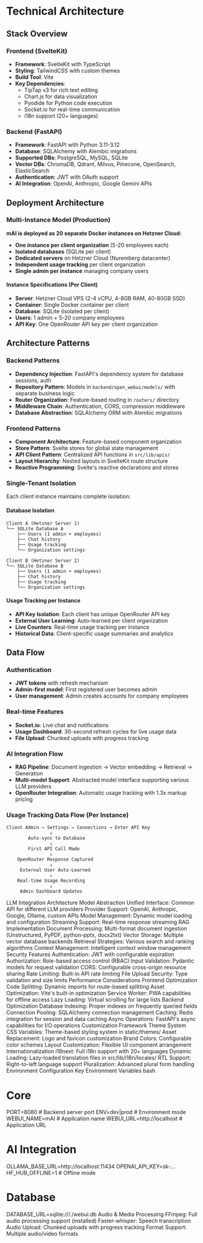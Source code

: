# Technical Architecture

## Stack Overview

### Frontend (SvelteKit)
- **Framework**: SvelteKit with TypeScript
- **Styling**: TailwindCSS with custom themes
- **Build Tool**: Vite
- **Key Dependencies**:
  - TipTap v3 for rich text editing
  - Chart.js for data visualization
  - Pyodide for Python code execution
  - Socket.io for real-time communication
  - i18n support (20+ languages)

### Backend (FastAPI)
- **Framework**: FastAPI with Python 3.11-3.12
- **Database**: SQLAlchemy with Alembic migrations
- **Supported DBs**: PostgreSQL, MySQL, SQLite
- **Vector DBs**: ChromaDB, Qdrant, Milvus, Pinecone, OpenSearch, ElasticSearch
- **Authentication**: JWT with OAuth support
- **AI Integration**: OpenAI, Anthropic, Google Gemini APIs

## Deployment Architecture

### Multi-Instance Model (Production)
**mAI is deployed as 20 separate Docker instances on Hetzner Cloud:**

- **One instance per client organization** (5-20 employees each)
- **Isolated databases** (SQLite per client)
- **Dedicated servers** on Hetzner Cloud (Nuremberg datacenter)
- **Independent usage tracking** per client organization
- **Single admin per instance** managing company users

#### Instance Specifications (Per Client)
- **Server**: Hetzner Cloud VPS (2-4 vCPU, 4-8GB RAM, 40-80GB SSD)
- **Container**: Single Docker container per client
- **Database**: SQLite (isolated per client)
- **Users**: 1 admin + 5-20 company employees
- **API Key**: One OpenRouter API key per client organization
## Architecture Patterns

### Backend Patterns
- **Dependency Injection**: FastAPI's dependency system for database sessions, auth
- **Repository Pattern**: Models in `backend/open_webui/models/` with separate business logic
- **Router Organization**: Feature-based routing in `routers/` directory
- **Middleware Chain**: Authentication, CORS, compression middleware
- **Database Abstraction**: SQLAlchemy ORM with Alembic migrations

### Frontend Patterns
- **Component Architecture**: Feature-based component organization
- **Store Pattern**: Svelte stores for global state management
- **API Client Pattern**: Centralized API functions in `src/lib/apis/`
- **Layout Hierarchy**: Nested layouts in SvelteKit route structure
- **Reactive Programming**: Svelte's reactive declarations and stores

### Single-Tenant Isolation
Each client instance maintains complete isolation:

#### Database Isolation
```
Client A (Hetzner Server 1)
└── SQLite Database A
    ├── Users (1 admin + employees)
    ├── Chat history
    ├── Usage tracking
    └── Organization settings

Client B (Hetzner Server 2)  
└── SQLite Database B
    ├── Users (1 admin + employees)
    ├── Chat history
    ├── Usage tracking
    └── Organization settings
```

#### Usage Tracking per Instance
- **API Key Isolation**: Each client has unique OpenRouter API key
- **External User Learning**: Auto-learned per client organization
- **Live Counters**: Real-time usage tracking per instance
- **Historical Data**: Client-specific usage summaries and analytics
## Data Flow

### Authentication
- **JWT tokens** with refresh mechanism
- **Admin-first model**: First registered user becomes admin
- **User management**: Admin creates accounts for company employees

### Real-time Features
- **Socket.io**: Live chat and notifications
- **Usage Dashboard**: 30-second refresh cycles for live usage data
- **File Upload**: Chunked uploads with progress tracking

### AI Integration Flow
- **RAG Pipeline**: Document ingestion → Vector embedding → Retrieval → Generation
- **Multi-model Support**: Abstracted model interface supporting various LLM providers
- **OpenRouter Integration**: Automatic usage tracking with 1.3x markup pricing

### Usage Tracking Data Flow (Per Instance)
```
Client Admin → Settings → Connections → Enter API Key
                ↓
        Auto-sync to Database
                ↓
        First API Call Made
                ↓
    OpenRouter Response Captured
                ↓
     External User Auto-Learned
                ↓
    Real-time Usage Recording
                ↓
     Admin Dashboard Updates
```
LLM Integration Architecture
Model Abstraction
Unified Interface: Common API for different LLM providers
Provider Support: OpenAI, Anthropic, Google, Ollama, custom APIs
Model Management: Dynamic model loading and configuration
Streaming Support: Real-time response streaming
RAG Implementation
Document Processing: Multi-format document ingestion (Unstructured, PyPDF, python-pptx, docx2txt)
Vector Storage: Multiple vector database backends
Retrieval Strategies: Various search and ranking algorithms
Context Management: Intelligent context window management
Security Features
Authentication: JWT with configurable expiration
Authorization: Role-based access control (RBAC)
Input Validation: Pydantic models for request validation
CORS: Configurable cross-origin resource sharing
Rate Limiting: Built-in API rate limiting
File Upload Security: Type validation and size limits
Performance Considerations
Frontend Optimization
Code Splitting: Dynamic imports for route-based splitting
Asset Optimization: Vite's built-in optimization
Service Worker: PWA capabilities for offline access
Lazy Loading: Virtual scrolling for large lists
Backend Optimization
Database Indexing: Proper indexes on frequently queried fields
Connection Pooling: SQLAlchemy connection management
Caching: Redis integration for session and data caching
Async Operations: FastAPI's async capabilities for I/O operations
Customization Framework
Theme System
CSS Variables: Theme-based styling system in static/themes/
Asset Replacement: Logo and favicon customization
Brand Colors: Configurable color schemes
Layout Customization: Flexible UI component arrangement
Internationalization
i18next: Full i18n support with 20+ languages
Dynamic Loading: Lazy-loaded translation files in src/lib/i18n/locales/
RTL Support: Right-to-left language support
Pluralization: Advanced plural form handling
Environment Configuration
Key Environment Variables
bash
# Core
PORT=8080                    # Backend server port
ENV=dev|prod                # Environment mode
WEBUI_NAME=mAI              # Application name
WEBUI_URL=http://localhost   # Application URL

# AI Integration
OLLAMA_BASE_URL=http://localhost:11434
OPENAI_API_KEY=sk-...
HF_HUB_OFFLINE=1            # Offline mode

# Database
DATABASE_URL=sqlite:///./webui.db
Audio & Media Processing
FFmpeg: Full audio processing support (installed)
Faster-whisper: Speech transcription
Audio Upload: Chunked uploads with progress tracking
Format Support: Multiple audio/video formats
